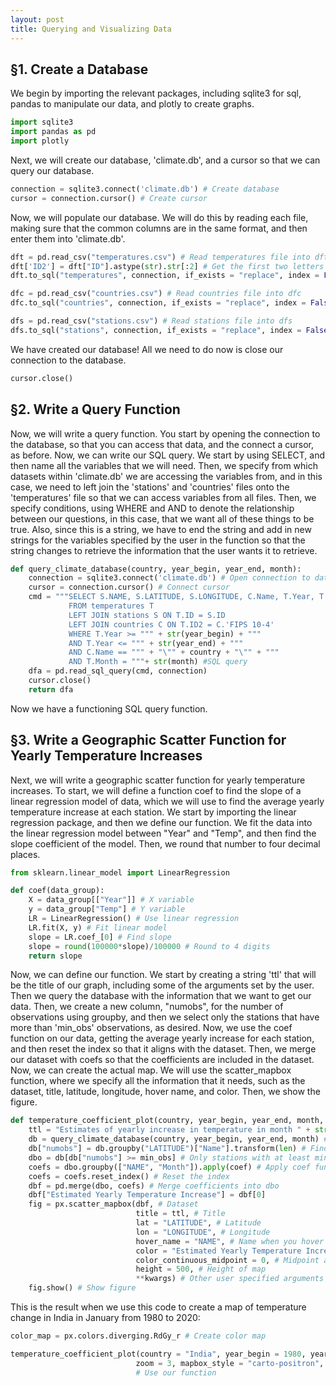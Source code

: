 ```yaml
---
layout: post
title: Querying and Visualizing Data
---
```


## §1. Create a Database

We begin by importing the relevant packages, including sqlite3 for sql, pandas to manipulate our data, and plotly to create graphs.

```python
import sqlite3
import pandas as pd
import plotly
```

Next, we will create our database, 'climate.db', and a cursor so that we can query our database.

```python
connection = sqlite3.connect('climate.db') # Create database
cursor = connection.cursor() # Create cursor
```

Now, we will populate our database.  We will do this by reading each file, making sure that the common columns are in the same format, and then enter them into 'climate.db'.

```python
dft = pd.read_csv("temperatures.csv") # Read temperatures file into dft
dft['ID2'] = dft["ID"].astype(str).str[:2] # Get the first two letters as country ID
dft.to_sql("temperatures", connection, if_exists = "replace", index = False) # Enter dft into climate

dfc = pd.read_csv("countries.csv") # Read countries file into dfc
dfc.to_sql("countries", connection, if_exists = "replace", index = False) # Enter dfc into climate

dfs = pd.read_csv("stations.csv") # Read stations file into dfs
dfs.to_sql("stations", connection, if_exists = "replace", index = False) # Enter dfs into climate
```

We have created our database!  All we need to do now is close our connection to the database.

```python
cursor.close()
```

## §2. Write a Query Function

Now, we will write a query function.  You start by opening the connection to the database, so that you can access that data, and the connect a cursor, as before.  Now, we can write our SQL query.  We start by using SELECT, and then name all the variables that we will need.  Then, we specify from which datasets within 'climate.db' we are accessing the variables from, and in this case, we need to left join the 'stations' and 'countries' files onto the 'temperatures' file so that we can access variables from all files.  Then, we specify conditions, using WHERE and AND to denote the relationship between our questions, in this case, that we want all of these things to be true.  Also, since this is a string, we have to end the string and add in new strings for the variables specified by the user in the function so that the string changes to retrieve the information that the user wants it to retrieve.

```python
def query_climate_database(country, year_begin, year_end, month):
    connection = sqlite3.connect('climate.db') # Open connection to database
    cursor = connection.cursor() # Connect cursor
    cmd = """SELECT S.NAME, S.LATITUDE, S.LONGITUDE, C.Name, T.Year, T.Month, T.Temp
             FROM temperatures T
             LEFT JOIN stations S ON T.ID = S.ID
             LEFT JOIN countries C ON T.ID2 = C.'FIPS 10-4'
             WHERE T.Year >= """ + str(year_begin) + """ 
             AND T.Year <= """ + str(year_end) + """
             AND C.Name == """ + "\"" + country + "\"" + """
             AND T.Month = """+ str(month) #SQL query
    dfa = pd.read_sql_query(cmd, connection)
    cursor.close()
    return dfa
```

Now we have a functioning SQL query function.

## §3. Write a Geographic Scatter Function for Yearly Temperature Increases

Next, we will write a geographic scatter function for yearly temperature increases.  To start, we will define a function coef to find the slope of a linear regression model of data, which we will use to find the average yearly temperature increase at each station.  We start by importing the linear regression package, and then we define our function.  We fit the data into the linear regression model between "Year" and "Temp", and then find the slope coefficient of the model.  Then, we round that number to four decimal places.

```python
from sklearn.linear_model import LinearRegression

def coef(data_group):
    X = data_group[["Year"]] # X variable
    y = data_group["Temp"] # Y variable
    LR = LinearRegression() # Use linear regression
    LR.fit(X, y) # Fit linear model
    slope = LR.coef_[0] # Find slope
    slope = round(100000*slope)/100000 # Round to 4 digits
    return slope
```

Now, we can define our function.  We start by creating a string 'ttl' that will be the title of our graph, including some of the arguments set by the user.  Then we query the database with the information that we want to get our data.  Then, we create a new column, "numobs", for the number of observations using groupby, and then we select only the stations that have more than 'min_obs' observations, as desired.  Now, we use the coef function on our data, getting the average yearly increase for each station, and then reset the index so that it aligns with the dataset.  Then, we merge our dataset with coefs so that the coefficients are included in the dataset.  Now, we can create the actual map.  We will use the scatter_mapbox function, where we specify all the information that it needs, such as the dataset, title, latitude, longitude, hover name, and color.  Then, we show the figure.

```python
def temperature_coefficient_plot(country, year_begin, year_end, month, min_obs, **kwargs):
    ttl = "Estimates of yearly increase in temperature in month " + str(month) + " for stations in " + country + ", years " + str(year_begin) + " - " + str(year_end) # Title
    db = query_climate_database(country, year_begin, year_end, month) # Get required data from database
    db["numobs"] = db.groupby("LATITUDE")["Name"].transform(len) # Find number of observations
    dbo = db[db["numobs"] >= min_obs] # Only stations with at least min_obs observations
    coefs = dbo.groupby(["NAME", "Month"]).apply(coef) # Apply coef function to each group of station data
    coefs = coefs.reset_index() # Reset the index
    dbf = pd.merge(dbo, coefs) # Merge coefficients into dbo
    dbf["Estimated Yearly Temperature Increase"] = dbf[0]
    fig = px.scatter_mapbox(dbf, # Dataset
                            title = ttl, # Title
                            lat = "LATITUDE", # Latitude
                            lon = "LONGITUDE", # Longitude
                            hover_name = "NAME", # Name when you hover
                            color = "Estimated Yearly Temperature Increase", # Color of dots
                            color_continuous_midpoint = 0, # Midpoint at 0
                            height = 500, # Height of map
                            **kwargs) # Other user specified arguments
    fig.show() # Show figure
```

This is the result when we use this code to create a map of temperature change in India in January from 1980 to 2020:

```python
color_map = px.colors.diverging.RdGy_r # Create color map

temperature_coefficient_plot(country = "India", year_begin = 1980, year_end = 2020, month = 1, min_obs = 15,
                            zoom = 3, mapbox_style = "carto-positron", color_continuous_scale=color_map)
                            # Use our function
```